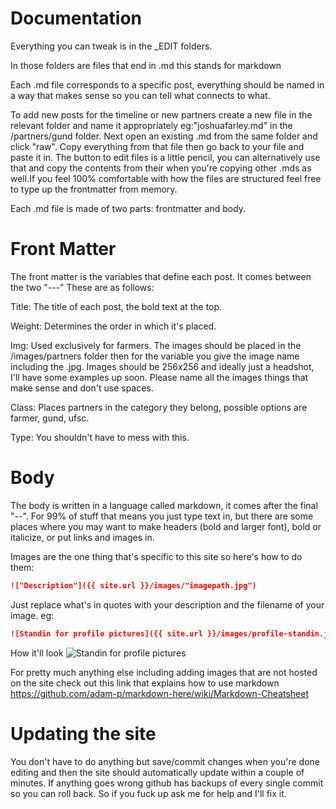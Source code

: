 # Documentation
Everything you can tweak is in the _EDIT folders.

In those folders are files that end in .md this stands for markdown

Each .md file corresponds to a specific post, everything should be named in a way that makes sense so you can tell what connects to what.

To add new posts for the timeline or new partners create a new file in the relevant folder and name it appropriately eg:"joshuafarley.md" in the /partners/gund folder. Next open an existing .md from the same folder and click "raw". Copy everything from that file then go back to your file and paste it in. The button to edit files is a little pencil, you can alternatively use that and copy the contents from their when you're copying other .mds as well.If you feel 100% comfortable with how the files are structured feel free to type up the frontmatter from memory.

Each .md file is made of two parts: frontmatter and body.

# Front Matter

The front matter is the variables that define each post. It comes between the two "---" These are as follows:

Title: The title of each post, the bold text at the top.

Weight: Determines the order in which it's placed.

Img: Used exclusively for farmers. The images should be placed in the /images/partners folder then for the variable you give the image name including the .jpg. Images should be 256x256 and ideally just a headshot, I'll have some examples up soon. Please name all the images things that make sense and don't use spaces.

Class: Places partners in the category they belong, possible options are farmer, gund, ufsc.

Type: You shouldn't have to mess with this.
# Body

The body is written in a language called markdown, it comes after the final "--". For 99% of stuff that means you just type text in, but there are some places where you may want to make headers (bold and larger font), bold or italicize, or put links and images in. 

Images are the one thing that's specific to this site so here's how to do them:

```markdown
!["Description"]({{ site.url }}/images/"imagepath.jpg")
```
Just replace what's in quotes with your description and the filename of your image.
eg:
```markdown
![Standin for profile pictures]({{ site.url }}/images/profile-standin.jpg)
```
How it'll look
![Standin for profile pictures](https://liammellofarley.github.io/voisin//images/profile-standin.jpg)


For pretty much anything else including adding images that are not hosted on the site check out this link that explains how to use markdown https://github.com/adam-p/markdown-here/wiki/Markdown-Cheatsheet

# Updating the site

You don't have to do anything but save/commit changes when you're done editing and then the site should automatically update within a couple of minutes. If anything goes wrong github has backups of every single commit so you can roll back. So if you fuck up ask me for help and I'll fix it.
